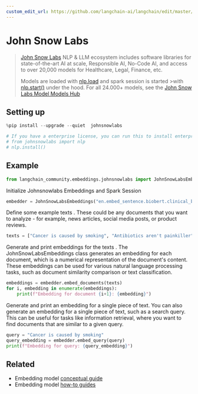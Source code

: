 ```yaml
---
custom_edit_url: https://github.com/langchain-ai/langchain/edit/master/docs/docs/integrations/text_embedding/johnsnowlabs_embedding.ipynb
---
```

# John Snow Labs

>[John Snow Labs](https://nlp.johnsnowlabs.com/) NLP & LLM ecosystem includes software libraries for state-of-the-art AI at scale, Responsible AI, No-Code AI, and access to over 20,000 models for Healthcare, Legal, Finance, etc.
>
>Models are loaded with [nlp.load](https://nlp.johnsnowlabs.com/docs/en/jsl/load_api) and spark session is started >with [nlp.start()](https://nlp.johnsnowlabs.com/docs/en/jsl/start-a-sparksession) under the hood.
>For all 24.000+ models, see the [John Snow Labs Model Models Hub](https://nlp.johnsnowlabs.com/models)


## Setting up


```python
%pip install --upgrade --quiet  johnsnowlabs
```


```python
# If you have a enterprise license, you can run this to install enterprise features
# from johnsnowlabs import nlp
# nlp.install()
```

## Example


```python
from langchain_community.embeddings.johnsnowlabs import JohnSnowLabsEmbeddings
```

Initialize Johnsnowlabs Embeddings and Spark Session


```python
embedder = JohnSnowLabsEmbeddings("en.embed_sentence.biobert.clinical_base_cased")
```

Define some example texts . These could be any documents that you want to analyze - for example, news articles, social media posts, or product reviews.


```python
texts = ["Cancer is caused by smoking", "Antibiotics aren't painkiller"]
```

Generate and print embeddings for the texts . The JohnSnowLabsEmbeddings class generates an embedding for each document, which is a numerical representation of the document's content. These embeddings can be used for various natural language processing tasks, such as document similarity comparison or text classification.


```python
embeddings = embedder.embed_documents(texts)
for i, embedding in enumerate(embeddings):
    print(f"Embedding for document {i+1}: {embedding}")
```

Generate and print an embedding for a single piece of text. You can also generate an embedding for a single piece of text, such as a search query. This can be useful for tasks like information retrieval, where you want to find documents that are similar to a given query.


```python
query = "Cancer is caused by smoking"
query_embedding = embedder.embed_query(query)
print(f"Embedding for query: {query_embedding}")
```


## Related

- Embedding model [conceptual guide](/docs/concepts/#embedding-models)
- Embedding model [how-to guides](/docs/how_to/#embedding-models)
